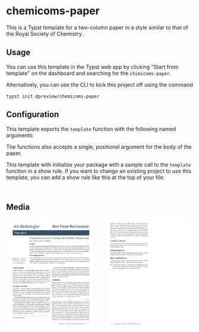 # chemicoms-paper
This is a Typst template for a two-column paper in a style similar to that of the Royal Society of Chemistry.

## Usage
You can use this template in the Typst web app by clicking "Start from template" on the dashboard and searching for the `chimicoms-paper`.

Alternatively, you can use the CLI to kick this project off using the command
```
typst init @preview/chemicoms-paper
```

## Configuration
This template exports the `template` function with the following named arguments:


The functions also accepts a single, positional argument for the body of the paper.

This template with initialize your package with a sample call to the `template` function in a show rule. If you want to change an existing project to use this template, you can add a show rule like this at the top of your file:

```typ


```

## Media

<p align="center">
  <img alt="Light" src="./thumbnails/1.png" width="45%">
&nbsp; &nbsp; &nbsp; &nbsp;
  <img alt="Dark" src="./thumbnails/2.png" width="45%">
</p>